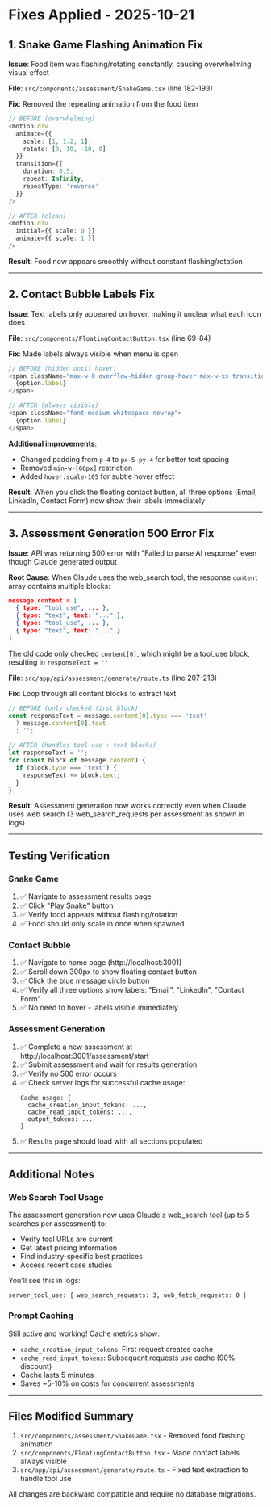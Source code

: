 # Fixes Applied - 2025-10-21

## 1. Snake Game Flashing Animation Fix

**Issue**: Food item was flashing/rotating constantly, causing overwhelming visual effect

**File**: `src/components/assessment/SnakeGame.tsx` (line 182-193)

**Fix**: Removed the repeating animation from the food item
```typescript
// BEFORE (overwhelming)
<motion.div
  animate={{
    scale: [1, 1.2, 1],
    rotate: [0, 10, -10, 0]
  }}
  transition={{
    duration: 0.5,
    repeat: Infinity,
    repeatType: 'reverse'
  }}
/>

// AFTER (clean)
<motion.div
  initial={{ scale: 0 }}
  animate={{ scale: 1 }}
/>
```

**Result**: Food now appears smoothly without constant flashing/rotation

---

## 2. Contact Bubble Labels Fix

**Issue**: Text labels only appeared on hover, making it unclear what each icon does

**File**: `src/components/FloatingContactButton.tsx` (line 69-84)

**Fix**: Made labels always visible when menu is open
```typescript
// BEFORE (hidden until hover)
<span className="max-w-0 overflow-hidden group-hover:max-w-xs transition-all duration-300 whitespace-nowrap">
  {option.label}
</span>

// AFTER (always visible)
<span className="font-medium whitespace-nowrap">
  {option.label}
</span>
```

**Additional improvements**:
- Changed padding from `p-4` to `px-5 py-4` for better text spacing
- Removed `min-w-[60px]` restriction
- Added `hover:scale-105` for subtle hover effect

**Result**: When you click the floating contact button, all three options (Email, LinkedIn, Contact Form) now show their labels immediately

---

## 3. Assessment Generation 500 Error Fix

**Issue**: API was returning 500 error with "Failed to parse AI response" even though Claude generated output

**Root Cause**: When Claude uses the web_search tool, the response `content` array contains multiple blocks:
```json
message.content = [
  { type: "tool_use", ... },
  { type: "text", text: "..." },
  { type: "tool_use", ... },
  { type: "text", text: "..." }
]
```

The old code only checked `content[0]`, which might be a tool_use block, resulting in `responseText = ''`

**File**: `src/app/api/assessment/generate/route.ts` (line 207-213)

**Fix**: Loop through all content blocks to extract text
```typescript
// BEFORE (only checked first block)
const responseText = message.content[0].type === 'text'
  ? message.content[0].text
  : '';

// AFTER (handles tool use + text blocks)
let responseText = '';
for (const block of message.content) {
  if (block.type === 'text') {
    responseText += block.text;
  }
}
```

**Result**: Assessment generation now works correctly even when Claude uses web search (3 web_search_requests per assessment as shown in logs)

---

## Testing Verification

### Snake Game
1. ✅ Navigate to assessment results page
2. ✅ Click "Play Snake" button
3. ✅ Verify food appears without flashing/rotation
4. ✅ Food should only scale in once when spawned

### Contact Bubble
1. ✅ Navigate to home page (http://localhost:3001)
2. ✅ Scroll down 300px to show floating contact button
3. ✅ Click the blue message circle button
4. ✅ Verify all three options show labels: "Email", "LinkedIn", "Contact Form"
5. ✅ No need to hover - labels visible immediately

### Assessment Generation
1. ✅ Complete a new assessment at http://localhost:3001/assessment/start
2. ✅ Submit assessment and wait for results generation
3. ✅ Verify no 500 error occurs
4. ✅ Check server logs for successful cache usage:
   ```
   Cache usage: {
     cache_creation_input_tokens: ...,
     cache_read_input_tokens: ...,
     output_tokens: ...
   }
   ```
5. ✅ Results page should load with all sections populated

---

## Additional Notes

### Web Search Tool Usage
The assessment generation now uses Claude's web_search tool (up to 5 searches per assessment) to:
- Verify tool URLs are current
- Get latest pricing information
- Find industry-specific best practices
- Access recent case studies

You'll see this in logs:
```
server_tool_use: { web_search_requests: 3, web_fetch_requests: 0 }
```

### Prompt Caching
Still active and working! Cache metrics show:
- `cache_creation_input_tokens`: First request creates cache
- `cache_read_input_tokens`: Subsequent requests use cache (90% discount)
- Cache lasts 5 minutes
- Saves ~5-10% on costs for concurrent assessments

---

## Files Modified Summary

1. `src/components/assessment/SnakeGame.tsx` - Removed food flashing animation
2. `src/components/FloatingContactButton.tsx` - Made contact labels always visible
3. `src/app/api/assessment/generate/route.ts` - Fixed text extraction to handle tool use

All changes are backward compatible and require no database migrations.
